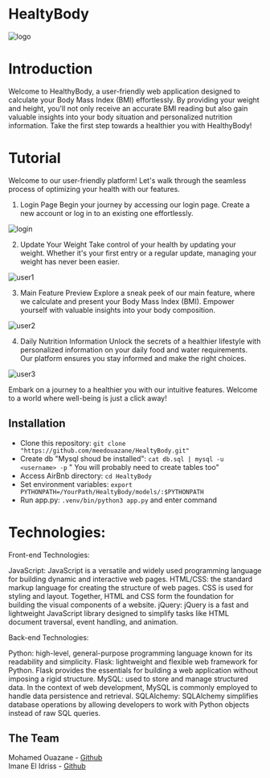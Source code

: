 # HealtyBody
![logo](https://i.ibb.co/4mYJ4q7/1708985836942.jpg)


# Introduction
Welcome to HealthyBody, a user-friendly web application designed to calculate your Body Mass Index (BMI) effortlessly. By providing your weight and height, you'll not only receive an accurate BMI reading but also gain valuable insights into your body situation and personalized nutrition information. Take the first step towards a healthier you with HealthyBody!

# Tutorial
Welcome to our user-friendly platform! Let's walk through the seamless process of optimizing your health with our features.

1. Login Page
Begin your journey by accessing our login page. Create a new account or log in to an existing one effortlessly.

![login](https://i.ibb.co/k97ShB2/login.jpg)

2. Update Your Weight
Take control of your health by updating your weight. Whether it's your first entry or a regular update, managing your weight has never been easier.

![user1](https://i.ibb.co/C5nFnyK/user1.jpg)

3. Main Feature Preview
Explore a sneak peek of our main feature, where we calculate and present your Body Mass Index (BMI). Empower yourself with valuable insights into your body composition.

![user2](https://i.ibb.co/xsWWd3m/user2.jpg)

4. Daily Nutrition Information
Unlock the secrets of a healthier lifestyle with personalized information on your daily food and water requirements. Our platform ensures you stay informed and make the right choices.

![user3](https://i.ibb.co/S6QxYPH/user3.jpg)

Embark on a journey to a healthier you with our intuitive features. Welcome to a world where well-being is just a click away!

## Installation
* Clone this repository: `git clone "https://github.com/meedouazane/HealtyBody.git"`
* Create db "Mysql shoud be installed": `cat db.sql | mysql -u <username> -p`
" You will probably need to create tables too"
* Access AirBnb directory: `cd HealtyBody`
* Set environment variables: `export PYTHONPATH=/YourPath/HealtyBody/models/:$PYTHONPATH`
* Run app.py: `.venv/bin/python3 app.py` and enter command
# Technologies:

Front-end Technologies:

JavaScript: JavaScript is a versatile and widely used programming language for building dynamic and interactive web pages. 
HTML/CSS:  the standard markup language for creating the structure of web pages. CSS  is used for styling and layout. Together, HTML and CSS form the foundation for building the visual components of a website.
jQuery: jQuery is a fast and lightweight JavaScript library designed to simplify tasks like HTML document traversal, event handling, and animation.

Back-end Technologies:

Python:  high-level, general-purpose programming language known for its readability and simplicity.
Flask: lightweight and flexible web framework for Python. Flask provides the essentials for building a web application without imposing a rigid structure.
MySQL: used to store and manage structured data. In the context of web development, MySQL is commonly employed to handle data persistence and retrieval.
SQLAlchemy: SQLAlchemy simplifies database operations by allowing developers to work with Python objects instead of raw SQL queries.

## The Team
Mohamed Ouazane - [Github](https://github.com/meedouazane)  
Imane El Idriss - [Github](https://github.com/meedouazane)  